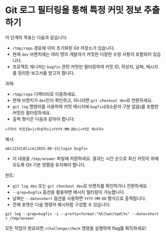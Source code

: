 # Git 로그 필터링을 통해 특정 커밋 정보 추출하기

이 단계의 목표는 다음과 같습니다:
*  ```/tmp/repo``` 경로에 이미 초기화된 Git 저장소가 있습니다.
*  현재 ```dev``` 브랜치에는 여러 명의 개발자가 커밋한 다양한 수정 사항이 포함되어 있습니다.
*  프로젝트 매니저는 ```bugfix``` 관련 커밋만 필터링하여 커밋 ID, 작성자, 날짜, 메시지를 정리한 보고서를 받고자 합니다.

과제: 
*  ```/tmp/repo``` 디렉터리로 이동하세요.
*  현재 브랜치가 ```dev```인지 확인하고, 아니라면 ```git checkout dev```로 전환하세요.
*  ```git log``` 명령어를 사용하여 커밋 메시지에 ```bugfix```(대소문자 구분 없음)를 포함한 커밋만 필터링하세요.
*  출력 형식은 다음과 같아야 합니다:
```
<7자리 커밋ID>|<작성자>|<YYYY-MM-DD>|<커밋 메시지>
```
예시:
```
abc1234|Alice|2025-06-15|login bugfix
```
*  이 내용을 ```/tmp/answer``` 파일에 저장하세요. 결과는 시간 순으로 최신 커밋이 위에 오도록 Git 기본 정렬을 유지해야 합니다.

힌트:
*  ```git log dev``` 또는 ```git checkout dev```로 브랜치를 확인하거나 전환하세요.
*  ```--grep=bugfix``` 옵션을 활용하면 메시지 필터링이 가능합니다.
*  날짜는 ```--date=short``` 옵션을 사용하면 ```YYYY-MM-DD``` 형식으로 출력됩니다.
*  전체 포맷은 다음 명령어 예시처럼 구성할 수 있습니다:
```
git log --grep=bugfix -i --pretty=format:"%h|%an|%ad|%s" --date=short > /tmp/answer
```

모든 작업이 완료되면 ```/challenge/check``` 명령을 실행하여 flag를 획득하세요!
